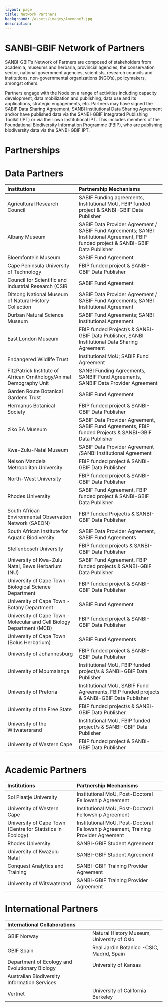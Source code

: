 ```yaml
---
layout: page
title: Network Partners
background: /assets/images/Anemone3.jpg
description: 
---
```

#  **SANBI-GBIF Network of Partners**

SANBI-GBIF’s Network of Partners are composed of stakeholders from academia, museums and herbaria, provincial agencies, the conservation sector, national government agencies, scientists, research councils and institutions, non-governmental organizations (NGO’s), policymakers, amongst others.

Partners engage with the Node on a range of activities including capacity development, data mobilization and publishing, data use and its applications, strategic engagements, etc.  Partners may have signed the SABIF Data Sharing Agreement, SANBI Institutional Data Sharing Agreement and/or have published data via the SANBI-GBIF Integrated Publishing Toolkit (IPT) or via their own Institutional IPT.  This includes members of the Foundational Biodiversity Information Programme (FBIP), who are publishing biodiversity data via the SANBI-GBIF IPT.  

# **Partnerships**

# **Data Partners**

|**Institutions**  |**Partnership Mechanisms**|
| :------------- | :-------------|
|Agricultural Research Council| SABIF Funding agreements, Institutional MoU, FBIP funded project & SANBI-GBIF Data Publisher|
|Albany Museum|SABIF Data Provider Agreement / SABIF Fund Agreements; SANBI Institutional Agreement, FBIP funded project & SANBI-GBIF Data Publisher|
|Bloemfontein Museum|SABIF Fund Agreement|
|Cape Peninsula University of Technology|FBIP funded project & SANBI-GBIF Data Publisher|
|Council for Scientific and Industrial Research (CSIR|SABIF Fund Agreement|
|Ditsong National Museum of Natural History Collection|SABIF Data Provider Agreement / SABIF Fund Agreements; SANBI Institutional Agreement|
|Durban Natural Science Museum|SABIF Fund Agreements; SANBI Institutional Agreement|
|East London Museum|FBIP funded Project/s & SANBI-GBIF Data Publisher, SANBI Institutional Data Sharing Agreement|
|Endangered Wildlife Trust|Institutional MoU; SABIF Fund Agreement|
|FitzPatrick Institute of African Ornithology/Animal Demography Unit|SANBI Funding Agreements, SANBIF Fund Agreements, SANBIF Data Provider Agreement|
|Garden Route Botanical Gardens Trust|SABIF Fund Agreement|
|Hermanus Botanical Society|FBIP funded project & SANBI-GBIF Data Publisher|
|ziko SA Museum|SABIF Data Provider Agreement, SABIF Fund Agreements, FBIP funded Projects & SANBI-GBIF Data Publisher|
|Kwa-Zulu-Natal Museum|SABIF Data Provider Agreement /SANBI Institutional Agreement|
|Nelson Mandela Metropolitan University|FBIP funded project & SANBI-GBIF Data Publisher|
|North-West University|FBIP funded project & SANBI-GBIF Data Publisher|
|Rhodes University|SABIF Fund Agreement, FBIP funded project & SANBI-GBIF Data Publisher|
|South African Environmental Observation Network (SAEON)|FBIP funded Project/s & SANBI-GBIF Data Publisher|
|South African Institute for Aquatic Biodiversity|SABIF Data Provider Agreement, SABIF Fund Agreements|'
|Stellenbosch University|FBIP funded projects & SANBI-GBIF Data Publisher|
|University of Kwa-Zulu Natal, Bews Herbarium (NU)|SABIF Fund Agreement, FBIP funded projects & SANBI-GBIF Data Publisher|
|University of Cape Town - Biological Science Department|FBIP funded project & SANBI-GBIF Data Publisher|
|University of Cape Town - Botany Department|SABIF Fund Agreement|
|University of Cape Town - Molecular and Cell Biology Department (MCB)|FBIP funded project & SANBI-GBIF Data Publisher|
|University of Cape Town (Bolus Herbarium)|SABIF Fund Agreements|
|University of Johannesburg|FBIP funded project & SANBI-GBIF Data Publisher|
|University of Mpumalanga|Institutional MoU, FBIP funded project/s & SANBI-GBIF Data Publisher|
|University of Pretoria|Institutional MoU, SABIF Fund Agreements, FBIP funded projects & SANBI-GBIF Data Publisher|
|University of the Free State|FBIP funded project/s & SANBI-GBIF Data Publisher|
|University of the Witwatersrand|Institutional MoU, FBIP funded project/s & SANBI-GBIF Data Publisher|
|University of Western Cape|FBIP funded project & SANBI-GBIF Data Publisher|

# **Academic Partners**

|**Institutions**  |**Partnership Mechanisms**|
| :------------- | :-------------|
|Sol Plaatje University|Institutional MoU, Post-Doctoral Fellowship Agreement|
|University of Western Cape|Institutional MoU, Post-Doctoral Fellowship Agreement|
|University of Cape Town (Centre for Statistics in Ecology)|Institutional MoU, Post-Doctoral Fellowship Agreement, Training Provider Agreement|
|Rhodes University|SANBI-GBIF Student Agreement|
|University of Kwazulu Natal|SANBI-GBIF Student Agreement|
|Conquest Analytics and Training|SANBI-GBIF Training Provider Agreement|
|University of Witswaterand|SANBI-GBIF Training Provider Agreement|

# **International Partners**

|**International Collaborations**  | |
| :------------- | :-------------|
|GBIF Norway|Natural History Museum, University of Oslo|
|GBIF Spain|Real Jardin Botanico -CSIC, Madrid, Spain|
|Department of Ecology and Evolutionary Biology|University of Kansas|
|Australian Biodiversity Information Services| |
|Vertnet|University of California Berkeley|


















